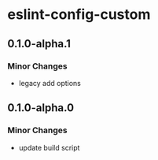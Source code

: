# eslint-config-custom

## 0.1.0-alpha.1

### Minor Changes

- legacy add options

## 0.1.0-alpha.0

### Minor Changes

- update build script
